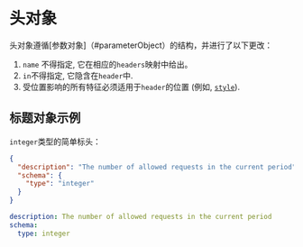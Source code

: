 # 头对象

头对象遵循[参数对象]（#parameterObject）的结构，并进行了以下更改：

1. `name` 不得指定, 它在相应的`headers`映射中给出。
1. `in`不得指定, 它隐含在`header`中.
1. 受位置影响的所有特征必须适用于`header`的位置 (例如, [`style`](#parameterStyle)).

## 标题对象示例

`integer`类型的简单标头：

```json
{
  "description": "The number of allowed requests in the current period",
  "schema": {
    "type": "integer"
  }
}
```

```yaml
description: The number of allowed requests in the current period
schema:
  type: integer
```
